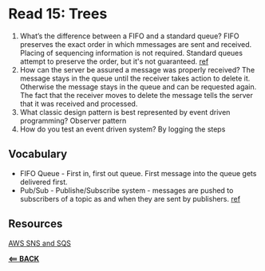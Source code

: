 # Read 15: Trees

1. What’s the difference between a FIFO and a standard queue?
 FIFO preserves the exact order in which mmessages are sent and received. Placing of sequencing information is not required.
 Standard queues attempt to preserve the order, but it's not guaranteed. [ref](https://aws.amazon.com/sqs/faqs/)
2. How can the server be assured a message was properly received?
   The message stays in the queue until the receiver takes action to delete it. Otherwise the message stays in the queue and can be requested again. The fact that the receiver moves to delete the message tells the server that it was received and processed.
3. What classic design pattern is best represented by event driven programming?
   Observer pattern
4. How do you test an event driven system?
   By logging the steps


## Vocabulary

- FIFO Queue - First in, first out queue. First message into the queue gets delivered first.
- Pub/Sub - Publishe/Subscribe system - messages are pushed to subscribers of a topic as and when they are sent by publishers. [ref](https://medium.com/awesome-cloud/aws-difference-between-sqs-and-sns-61a397bf76c5)

## Resources

[AWS SNS and SQS](https://www.youtube.com/watch?v=mXk0MNjlO7A)



[**<== BACK**](401-toc.md)